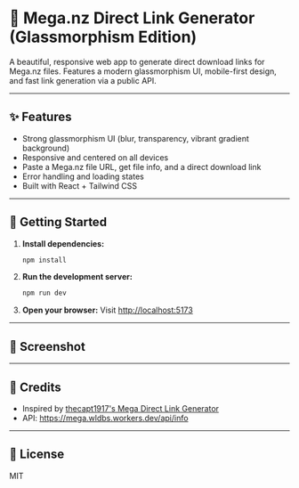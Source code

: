 # 🧊 Mega.nz Direct Link Generator (Glassmorphism Edition)

A beautiful, responsive web app to generate direct download links for Mega.nz files. Features a modern glassmorphism UI, mobile-first design, and fast link generation via a public API.

---

## ✨ Features
- Strong glassmorphism UI (blur, transparency, vibrant gradient background)
- Responsive and centered on all devices
- Paste a Mega.nz file URL, get file info, and a direct download link
- Error handling and loading states
- Built with React + Tailwind CSS

---

## 🚀 Getting Started

1. **Install dependencies:**
   ```sh
   npm install
   ```
2. **Run the development server:**
   ```sh
   npm run dev
   ```
3. **Open your browser:**
   Visit [http://localhost:5173](http://localhost:5173)

---

## 📸 Screenshot

<!-- Add a screenshot here -->

---

## 🙏 Credits

- Inspired by [thecapt1917's Mega Direct Link Generator](https://thecapt1917.github.io/meganz-direct-link/)
- API: https://mega.wldbs.workers.dev/api/info

---

## 📄 License

MIT
